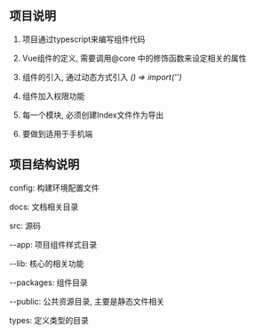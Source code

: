 ## 项目说明

1. 项目通过typescript来编写组件代码

2. Vue组件的定义, 需要调用@core 中的修饰函数来设定相关的属性

3. 组件的引入, 通过动态方式引入 *() => import('')*

4. 组件加入权限功能

5. 每一个模块, 必须创建Index文件作为导出

6. 要做到适用于手机端


## 项目结构说明

config: 构建环境配置文件

docs: 文档相关目录

src: 源码

  --app: 项目组件样式目录

  --lib: 核心的相关功能
  
  --packages: 组件目录
  
  --public: 公共资源目录, 主要是静态文件相关

types: 定义类型的目录
